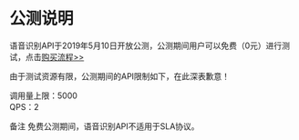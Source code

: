 # 公测说明

语音识别API于2019年5月10日开放公测，公测期间用户可以免费（0元）进行测试，点击[购买流程>>](../Pricing/Purchase-Process.md)

由于测试资源有限，公测期间的API限制如下，在此深表歉意！

调用量上限：5000  
QPS：2

备注
免费公测期间，语音识别API不适用于SLA协议。
